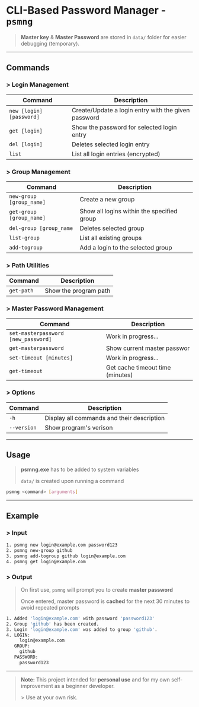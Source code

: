 # CLI-Based Password Manager - `psmng`

> **Master key** & **Master Password** are stored in `data/` folder for easier debugging (temporary).

---

## Commands
### > Login Management
| Command                  | Description                                              |
|--------------------------|----------------------------------------------------------|
| `new [login] [password]` | Create/Update a login entry with the given password      |
| `get [login]`            | Show the password for selected login entry               |
| `del [login]`            | Deletes selected login entry                             |
| `list`                   | List all login entries (encrypted)                       |

### > Group Management
| Command                  | Description                                              |
|--------------------------|----------------------------------------------------------|
| `new-group [group_name]` | Create a new group                                       |
| `get-group [group_name]` | Show all logins within the specified group               |
| `del-group [group_name`  | Deletes selected group                                   |
| `list-group`             | List all existing groups                                 |
| `add-togroup`            | Add a login to the selected group                        |

### > Path Utilities
| Command                  | Description                                              |
|--------------------------|----------------------------------------------------------|
| `get-path`               | Show the program path                                    |

### > Master Password Management
| Command                             | Description                                   |
|-------------------------------------|-----------------------------------------------|
| `set-masterpassword [new_password]` | Work in progress...                           |
| `get-masterpassword`                | Show current master passwor                   |
| `set-timeout [minutes]`             | Work in progress...                           |
| `get-timeout`                       | Get cache timeout time (minutes)              |

### > Options
| Command                  | Description                                              |
|--------------------------|----------------------------------------------------------|
| `-h`                     | Display all commands and their description               |
| `--version`              | Show program's verison                                   |

---

## Usage
> **psmng.exe** has to be added to system variables
>
> `data/` is created upon running a command
```bash
psmng <command> [arguments]
```

---

## Example
### > Input
```bash
1. psmng new login@example.com password123
2. psmng new-group github
3. psmng add-togroup github login@example.com
4. psmng get login@example.com
```

### > Output
> On first use, `psmng` will prompt you to create **master password**
>
> Once entered, master password is **cached** for the next 30 minutes to avoid repeated prompts
```bash
1. Added 'login@example.com' with password 'password123'
2. Group 'github' has been created.
3. Login 'login@example.com' was added to group 'github'.
4. LOGIN:
     login@example.com
   GROUP:
     github
   PASSWORD:
     password123
```

---

> **Note:** This project intended for **personal use** and for my own self-improvement as a beginner developer.
>
> \> Use at your own risk.
